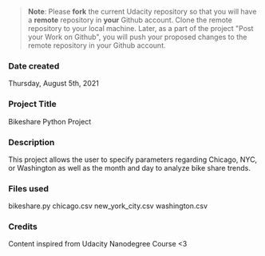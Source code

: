 >**Note**: Please **fork** the current Udacity repository so that you will have a **remote** repository in **your** Github account. Clone the remote repository to your local machine. Later, as a part of the project "Post your Work on Github", you will push your proposed changes to the remote repository in your Github account.

### Date created
Thursday, August 5th, 2021

### Project Title
Bikeshare Python Project

### Description
This project allows the user to specify parameters regarding Chicago, NYC, or Washington as well
as the month and day to analyze bike share trends.

### Files used
bikeshare.py
chicago.csv
new_york_city.csv
washington.csv

### Credits
Content inspired from Udacity Nanodegree Course <3

